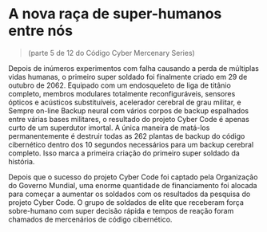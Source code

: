 # A nova raça de super-humanos entre nós
> (parte 5 de 12 do Código Cyber Mercenary Series)

Depois de inúmeros experimentos com falha causando a perda de múltiplas vidas humanas, o primeiro super soldado foi finalmente criado em 29 de outubro de 2062. Equipado com um endosqueleto de liga de titânio completo, membros modulares totalmente reconfiguráveis, sensores ópticos e acústicos substituíveis, acelerador cerebral de grau militar, e Sempre on-line Backup neural com vários corpos de backup espalhados entre várias bases militares, o resultado do projeto Cyber ​​Code é apenas curto de um superdutor imortal. A única maneira de matá-los permanentemente é destruir todas as 262 plantas de backup do código cibernético dentro dos 10 segundos necessários para um backup cerebral completo. Isso marca a primeira criação do primeiro super soldado da história.

Depois que o sucesso do projeto Cyber ​​Code foi captado pela Organização do Governo Mundial, uma enorme quantidade de financiamento foi alocada para começar a aumentar os soldados com os resultados da pesquisa do projeto Cyber ​​Code. O grupo de soldados de elite que receberam força sobre-humano com super decisão rápida e tempos de reação foram chamados de mercenários de código cibernético.
